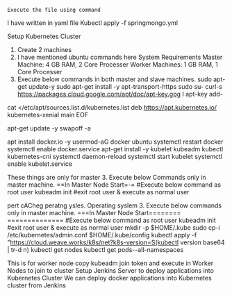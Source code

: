 	Execute the file using command 
I have written in yaml file
Kubectl apply -f springmongo.yml






Setup Kubernetes Cluster
1.	Create 2  machines
2.	I have mentioned ubuntu commands here
System Requirements
Master Machine: 4 GB RAM, 2 Core Processer
Worker Machines: 1 GB RAM, 1 Core Processer
2. Execute below commands in both master and slave machines.
sudo apt-get update-y
sudo apt-get install -y apt-transport-https
sudo su-
curl-s https://packages.cloud.google.com/apt/doc/apt-key.gpg I apt-key add-


cat <<EOF >/etc/apt/sources.list.d/kubernetes.list
deb https://apt.kubernetes.io/ kubernetes-xenial main
EOF


apt-get update -y
swapoff -a

apt install docker.io -y
usermod-aG docker ubuntu
systemctl restart docker
systemctl enable docker.service
apt-get install -y kubelet kubeadm kubectl kubernetes-cni
systemctl daemon-reload
systemctl start kubelet
systemctl enable kubelet.service

These things are only for master
3. Execute below Commands only in master machine.
==In Master Node Start=-=
#Execute below command as root user
kubeadm init
#exit root user & execute as normal user

pert cACheg peratng ysles. Operating syslem
3. Execute below commands only in master machine.
===In Master Node Start======== ==============
#Execute below command as root user
kubeadm init
#exit root user & execute as normal user
mkdir -p $HOME/.kube
sudo cp-i /etc/kubernetes/admin.conf $HOME/.kube/config
kubectl apply -f "https://cloud.weave.works/k8s/net?k8s-version=S(kubectl version
base64 | tr-d n)
kubectl get nodes
kubectl get pods--all-namespaces


This is for worker node
copy kubeadm join token and execute in Worker Nodes to join to cluster
Setup Jenkins Server to deploy applications into Kubernetes Cluster
We can deploy docker applications into Kubernetes cluster from Jenkins








